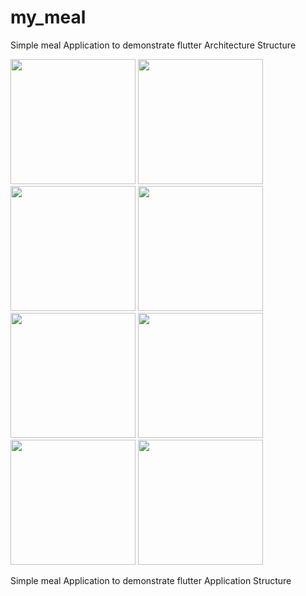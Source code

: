 # my_meal
Simple meal Application to demonstrate flutter Architecture Structure

<img src="https://user-images.githubusercontent.com/23731070/127684246-9fa46a46-7844-4b83-8bae-079ad5391ff1.png" width="200">
<img src="https://user-images.githubusercontent.com/23731070/127684283-f3dbf2a8-aca9-4165-a7ee-9534124dd8aa.png" width="200">
<img src="https://user-images.githubusercontent.com/23731070/127684326-72205f64-ee7f-4edf-9cc1-67a95a382f59.png" width="200">
<img src="https://user-images.githubusercontent.com/23731070/127684362-4e0ff4a9-0e60-4bb6-84df-cd521b05b7f7.png" width="200">
<img src="https://user-images.githubusercontent.com/23731070/127684425-1bc91f64-c16e-4334-85a0-aef976ea9dc4.png" width="200">
<img src="https://user-images.githubusercontent.com/23731070/127684474-6556d614-adc3-4f72-a19a-8148e8b6247d.png" width="200">
<img src="https://user-images.githubusercontent.com/23731070/127684581-1cf6c8d6-4ff9-466d-b803-08469710a9bd.png" width="200">
<img src="https://user-images.githubusercontent.com/23731070/127684678-fe6fccb8-2730-4349-893f-6879164a1273.png" width="200">


Simple meal Application to demonstrate flutter Application Structure
